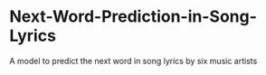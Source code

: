# Next-Word-Prediction-in-Song-Lyrics
A model to predict the next word in song lyrics by six music artists
